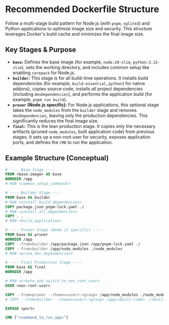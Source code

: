 # Recommended Dockerfile Structure

Follow a multi-stage build pattern for Node.js (with `pnpm`, `sqlite3`) and Python applications to optimize image size and security. This structure leverages Docker's build cache and minimizes the final image size.

## Key Stages & Purpose

* **`base`:** Defines the base image (for example, `node:20-slim`, `python:3.12-slim`), sets the working directory, and includes common setup like enabling `corepack` for Node.js.
* **`builder`:** This stage is for all build-time operations. It installs build dependencies (for example, `build-essential`, `python3` for native addons), copies source code, installs *all* project dependencies (including `devDependencies`), and performs the application build (for example, `pnpm run build`).
* **`pruner` (Node.js specific):** For Node.js applications, this optional stage takes the `node_modules` from the `builder` stage and removes `devDependencies`, leaving only the production dependencies. This significantly reduces the final image size.
* **`final`:** This is the lean production stage. It copies only the necessary artifacts (pruned `node_modules`, built application code) from previous stages. It sets up a non-root user for security, exposes application ports, and defines the `CMD` to run the application.

## Example Structure (Conceptual)

```dockerfile
# ---- Base Stage ----
FROM <base-image> AS base
WORKDIR /app
# RUN <common_setup_commands>

# ---- Builder Stage ----
FROM base AS builder
# RUN <install_build_dependencies>
COPY package.json pnpm-lock.yaml ./
# RUN <install_all_dependencies>
COPY . .
# RUN <build_application>

# ---- Pruner Stage (Node.js specific) ----
FROM base AS pruner
WORKDIR /app
COPY --from=builder /app/package.json /app/pnpm-lock.yaml ./
COPY --from=builder /app/node_modules ./node_modules
# RUN <prune_dev_dependencies>

# ---- Final Production Stage ----
FROM base AS final
WORKDIR /app

# RUN <create_and_switch_to_non_root_user>
USER <non-root-user>

COPY --from=pruner --chown=<user>:<group> /app/node_modules ./node_modules # For Node.js
# COPY --from=builder --chown=<user>:<group> /app/<built-code> ./<built-code>

EXPOSE <port>

CMD ["<command_to_run_app>"]
```
